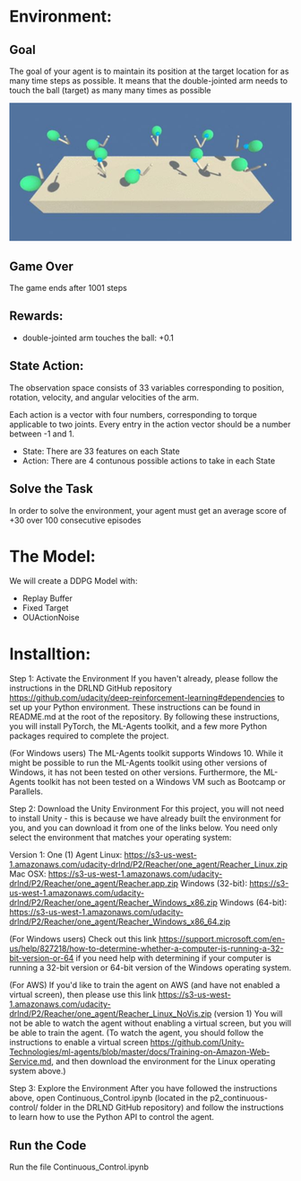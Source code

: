 # Environment:

## Goal
The goal of your agent is to maintain its position at the target location for as many time steps as possible. It means that the double-jointed arm needs to touch the ball (target) as many many times as possible

![double-jointed-arm](arm.JPG)

## Game Over
The game ends after 1001 steps

## Rewards:
- double-jointed arm touches the ball: +0.1

## State Action:
The observation space consists of 33 variables corresponding to position, rotation, velocity, and angular velocities of the arm. 

Each action is a vector with four numbers, corresponding to torque applicable to two joints. Every entry in the action vector should be a number between -1 and 1.

- State: There are 33 features on each State
- Action: There are 4 contunous possible actions to take in each State

## Solve the Task
In order to solve the environment, your agent must get an average score of +30 over 100 consecutive episodes

# The Model:
We will create a DDPG Model with:
- Replay Buffer
- Fixed Target 
- OUActionNoise

# Installtion:
Step 1: Activate the Environment
If you haven't already, please follow the instructions in the DRLND GitHub repository https://github.com/udacity/deep-reinforcement-learning#dependencies to set up your Python environment. These instructions can be found in README.md at the root of the repository. By following these instructions, you will install PyTorch, the ML-Agents toolkit, and a few more Python packages required to complete the project.

(For Windows users) The ML-Agents toolkit supports Windows 10. While it might be possible to run the ML-Agents toolkit using other versions of Windows, it has not been tested on other versions. Furthermore, the ML-Agents toolkit has not been tested on a Windows VM such as Bootcamp or Parallels.

Step 2: Download the Unity Environment
For this project, you will not need to install Unity - this is because we have already built the environment for you, and you can download it from one of the links below. You need only select the environment that matches your operating system:

Version 1: One (1) Agent
Linux: https://s3-us-west-1.amazonaws.com/udacity-drlnd/P2/Reacher/one_agent/Reacher_Linux.zip
Mac OSX: https://s3-us-west-1.amazonaws.com/udacity-drlnd/P2/Reacher/one_agent/Reacher.app.zip
Windows (32-bit): https://s3-us-west-1.amazonaws.com/udacity-drlnd/P2/Reacher/one_agent/Reacher_Windows_x86.zip
Windows (64-bit): https://s3-us-west-1.amazonaws.com/udacity-drlnd/P2/Reacher/one_agent/Reacher_Windows_x86_64.zip

(For Windows users) Check out this link https://support.microsoft.com/en-us/help/827218/how-to-determine-whether-a-computer-is-running-a-32-bit-version-or-64 if you need help with determining if your computer is running a 32-bit version or 64-bit version of the Windows operating system.

(For AWS) If you'd like to train the agent on AWS (and have not enabled a virtual screen), then please use this link https://s3-us-west-1.amazonaws.com/udacity-drlnd/P2/Reacher/one_agent/Reacher_Linux_NoVis.zip (version 1) You will not be able to watch the agent without enabling a virtual screen, but you will be able to train the agent. (To watch the agent, you should follow the instructions to enable a virtual screen https://github.com/Unity-Technologies/ml-agents/blob/master/docs/Training-on-Amazon-Web-Service.md, and then download the environment for the Linux operating system above.)

Step 3: Explore the Environment
After you have followed the instructions above, open Continuous_Control.ipynb (located in the p2_continuous-control/ folder in the DRLND GitHub repository) and follow the instructions to learn how to use the Python API to control the agent.

## Run the Code
Run the file Continuous_Control.ipynb

